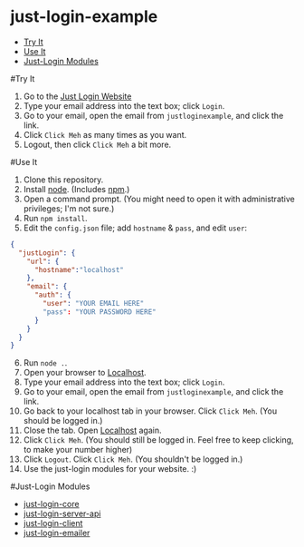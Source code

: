 just-login-example
==================

- [Try It](#try-it)
- [Use It](#use-it)
- [Just-Login Modules](#just-login-modules)

#Try It

1. Go to the [Just Login Website](103.131.240.195)
2. Type your email address into the text box; click `Login`.
3. Go to your email, open the email from `justloginexample`, and click the link.
4. Click `Click Meh` as many times as you want.
5. Logout, then click `Click Meh` a bit more.

#Use It

1. Clone this repository.
2. Install [node](nodejs.org/download). (Includes [npm](nodejs.org/download).)
3. Open a command prompt. (You might need to open it with administrative privileges; I'm not sure.)
4. Run `npm install`.
5. Edit the `config.json` file; add `hostname` & `pass`, and edit `user`:
```json
{
  "justLogin": {
    "url": {
      "hostname":"localhost"
    },
    "email": {
      "auth": {
        "user": "YOUR EMAIL HERE"
        "pass": "YOUR PASSWORD HERE"
      }
    }
  }
}
```
6. Run `node .`.
7. Open your browser to [Localhost](http://localhost).
8. Type your email address into the text box; click `Login`.
9. Go to your email, open the email from `justloginexample`, and click the link.
10. Go back to your localhost tab in your browser. Click `Click Meh`. (You should be logged in.)
11. Close the tab. Open [Localhost](http://localhost) again.
12. Click `Click Meh`. (You should still be logged in. Feel free to keep clicking, to make your number higher) 
13. Click `Logout`. Click `Click Meh`. (You shouldn't be logged in.)
14. Use the just-login modules for your website. :)

#Just-Login Modules

- [just-login-core](https://github.com/ArtskydJ/just-login-core)
- [just-login-server-api](https://github.com/ArtskydJ/just-login-server-api)
- [just-login-client](https://github.com/ArtskydJ/just-login-client)
- [just-login-emailer](https://github.com/ArtskydJ/just-login-emailer)

